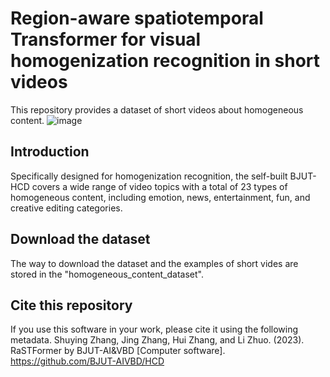 # Region-aware spatiotemporal Transformer for visual homogenization recognition in short videos
This repository provides a dataset of short videos about homogeneous content.
![image](https://github.com/BJUT-AIVBD/HCD/blob/main/Fig1.png)

## Introduction
Specifically designed for homogenization recognition, the self-built BJUT-HCD covers a wide range of video topics with a total of 23 types of homogeneous content, including emotion, news, entertainment, fun, and creative editing categories.

## Download the dataset
The way to download the dataset and the examples of short vides are stored in the "homogeneous_content_dataset".

## Cite this repository
If you use this software in your work, please cite it using the following metadata.
Shuying Zhang, Jing Zhang, Hui Zhang, and Li Zhuo. (2023). RaSTFormer by BJUT-AI&VBD [Computer software]. https://github.com/BJUT-AIVBD/HCD
